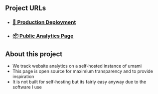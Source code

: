 
## Project URLs

- ### [🐳 Production Deployment](https://a3d.pro)
- ### [📦 Public Analytics Page](https://umami.a3d.pro/share/nI1FDSuCssQJXF6h/a3d.pro)

## About this project
- We track website analytics on a self-hosted instance of umami
- This page is open source for maximium transparency and to provide inspiration
- It is not built for self-hosting but its fairly easy anyway due to the software I use
